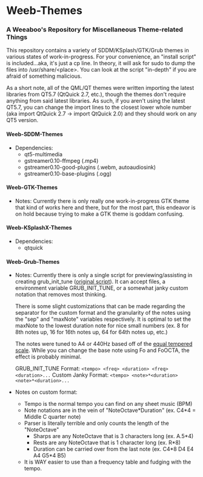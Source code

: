 
Weeb-Themes
=============
### A Weeaboo's Repository for Miscellaneous Theme-related Things

This repository contains a variety of SDDM/KSplash/GTK/Grub themes in various states of work-in-progress.
For your convenience, an "install script" is included...aka, it's just a cp line. In theory, it will ask for sudo to dump the files into /usr/share/\<place>. You can look at the script "in-depth" if you are afraid of something malicious.

As a short note, all of the QML/QT themes were written importing the latest libraries from QT5.7 (QtQuick 2.7, etc.), though the themes don't require anything from said latest libraries. As such, if you aren't using the latest QT5.7, you can change the import lines to the closest lower whole number (aka import QtQuick 2.7 -> import QtQuick 2.0) and they should work on any QT5 version.

#### Weeb-SDDM-Themes
- Dependencies:
    - qt5-multimedia
    - gstreamer0.10-ffmpeg (.mp4)
    - gstreamer0.10-good-plugins (.webm, autoaudiosink)
    - gstreamer0.10-base-plugins (.ogg)

#### Weeb-GTK-Themes
- Notes:
    Currently there is only really one work-in-progress GTK theme that kind of works here and there, but for the most part, this endeavor is on hold because trying to make a GTK theme is goddam confusing.

#### Weeb-KSplashX-Themes
- Dependencies:
    - qtquick

#### Weeb-Grub-Themes
- Notes:
    Currently there is only a single script for previewing/assisting in creating grub_init_tune ([original script](http://www.iavit.org/~john/debian/grub.html)). It can accept files, a environment variable GRUB_INIT_TUNE, or a somewhat janky custom notation that removes most thinking. 

    There is some slight customizations that can be made regarding the separator for the custom format and the granularity of the notes using the "sep" and "maxNote" variables respectively. It is optimal to set the maxNote to the lowest duration note for nice small numbers (ex. 8 for 8th notes up, 16 for 16th notes up, 64 for 64th notes up, etc.)

    The notes were tuned to A4 or 440Hz based off of the [equal tempered scale](www.phy.mtu.edu/~suits/NoteFreqCalcs.html). While you can change the base note using Fo and FoOCTA, the effect is probably minimal.

    GRUB_INIT_TUNE Format: `<tempo> <freq> <duration> <freq> <duration>...`
    Custom Janky Format: `<tempo> <note>*<duration> <note>*<duration>...`

- Notes on custom format:
    - Tempo is the normal tempo you can find on any sheet music (BPM)
    - Note notations are in the vein of "NoteOctave*Duration" (ex. C4\*4 = Middle C quarter note)
    - Parser is literally terrible and only counts the length of the "NoteOctave"
        - Sharps are any NoteOctave that is 3 characters long (ex. A.5*4)
        - Rests are any NoteOctave that is 1 character long (ex. R\*8)
        - Duration can be carried over from the last note (ex. C4\*8 D4 E4 A4 G5\*4 B5)
    - It is WAY easier to use than a frequency table and fudging with the tempo.
